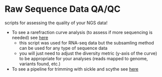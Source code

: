 # Raw Sequence Data QA/QC
scripts for assessing the quality of your NGS data!
* To see a rarefraction curve analysis (to assess if more sequencing is needed) see [here](https://gist.github.com/MolEcolConsLab/82deca8289136b41357b02f6a79f9404)
  * this script was used for RNA-seq data but the subsamling method can be used for any type of sequence data
  * you will just need to adjust the diversity metric (y-axis of the curve) to be appropriate for your analyses (reads mapped to genome, variants found, etc.) 
* To see a pipeline for trimming with sickle and scythe see [here](https://gist.github.com/MolEcolConsLab/b74cdddf1f7a98fcfd516ac258ca7c04)
